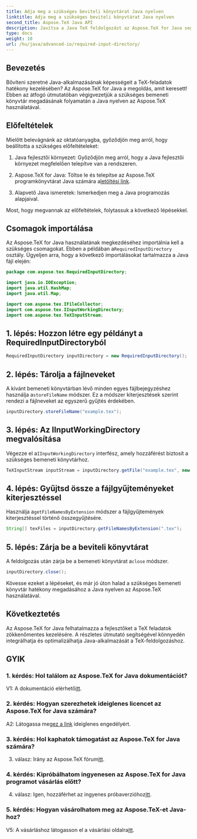 ```yaml
---
title: Adja meg a szükséges beviteli könyvtárat Java nyelven
linktitle: Adja meg a szükséges beviteli könyvtárat Java nyelven
second_title: Aspose.TeX Java API
description: Javítsa a Java TeX feldolgozást az Aspose.TeX for Java segítségével. Kövesse lépésenkénti útmutatónkat a szükséges bemeneti könyvtárak zökkenőmentes megadásához.
type: docs
weight: 10
url: /hu/java/advanced-io/required-input-directory/
---
```

## Bevezetés

Bővíteni szeretné Java-alkalmazásának képességeit a TeX-feladatok hatékony kezelésében? Az Aspose.TeX for Java a megoldás, amit keresett! Ebben az átfogó útmutatóban végigvezetjük a szükséges bemeneti könyvtár megadásának folyamatán a Java nyelven az Aspose.TeX használatával.

## Előfeltételek

Mielőtt belevágnánk az oktatóanyagba, győződjön meg arról, hogy beállította a szükséges előfeltételeket:

1. Java fejlesztői környezet: Győződjön meg arról, hogy a Java fejlesztői környezet megfelelően telepítve van a rendszeren.

2.  Aspose.TeX for Java: Töltse le és telepítse az Aspose.TeX programkönyvtárat Java számára a[letöltési link](https://releases.aspose.com/tex/java/).

3. Alapvető Java ismeretek: Ismerkedjen meg a Java programozás alapjaival.

Most, hogy megvannak az előfeltételek, folytassuk a következő lépésekkel.

## Csomagok importálása

 Az Aspose.TeX for Java használatának megkezdéséhez importálnia kell a szükséges csomagokat. Ebben a példában a`RequiredInputDirectory` osztály. Ügyeljen arra, hogy a következő importálásokat tartalmazza a Java fájl elején:

```java
package com.aspose.tex.RequiredInputDirectory;

import java.io.IOException;
import java.util.HashMap;
import java.util.Map;

import com.aspose.tex.IFileCollector;
import com.aspose.tex.IInputWorkingDirectory;
import com.aspose.tex.TeXInputStream;
```

## 1. lépés: Hozzon létre egy példányt a RequiredInputDirectoryból

```java
RequiredInputDirectory inputDirectory = new RequiredInputDirectory();
```

## 2. lépés: Tárolja a fájlneveket

 A kívánt bemeneti könyvtárban lévő minden egyes fájlbejegyzéshez használja a`storeFileName` módszer. Ez a módszer kiterjesztések szerint rendezi a fájlneveket az egyszerű gyűjtés érdekében.

```java
inputDirectory.storeFileName("example.tex");
```

## 3. lépés: Az IInputWorkingDirectory megvalósítása

 Végezze el a`IInputWorkingDirectory` interfész, amely hozzáférést biztosít a szükséges bemeneti könyvtárhoz.

```java
TeXInputStream inputStream = inputDirectory.getFile("example.tex", new String[1], true);
```

## 4. lépés: Gyűjtsd össze a fájlgyűjteményeket kiterjesztéssel

 Használja a`getFileNamesByExtension` módszer a fájlgyűjtemények kiterjesztéssel történő összegyűjtésére.

```java
String[] texFiles = inputDirectory.getFileNamesByExtension(".tex");
```

## 5. lépés: Zárja be a beviteli könyvtárat

 A feldolgozás után zárja be a bemeneti könyvtárat a`close` módszer.

```java
inputDirectory.close();
```

Kövesse ezeket a lépéseket, és már jó úton halad a szükséges bemeneti könyvtár hatékony megadásához a Java nyelven az Aspose.TeX használatával.

## Következtetés

Az Aspose.TeX for Java felhatalmazza a fejlesztőket a TeX feladatok zökkenőmentes kezelésére. A részletes útmutató segítségével könnyedén integrálhatja és optimalizálhatja Java-alkalmazását a TeX-feldolgozáshoz.

## GYIK

### 1. kérdés: Hol találom az Aspose.TeX for Java dokumentációt?

 V1: A dokumentáció elérhető[itt](https://reference.aspose.com/tex/java/).

### 2. kérdés: Hogyan szerezhetek ideiglenes licencet az Aspose.TeX for Java számára?

 A2: Látogassa meg[ez a link](https://purchase.aspose.com/temporary-license/) ideiglenes engedélyért.

### 3. kérdés: Hol kaphatok támogatást az Aspose.TeX for Java számára?

 3. válasz: Irány az Aspose.TeX fórum[itt](https://forum.aspose.com/c/tex/47).

### 4. kérdés: Kipróbálhatom ingyenesen az Aspose.TeX for Java programot vásárlás előtt?

 4. válasz: Igen, hozzáférhet az ingyenes próbaverzióhoz[itt](https://releases.aspose.com/).

### 5. kérdés: Hogyan vásárolhatom meg az Aspose.TeX-et Java-hoz?

 V5: A vásárláshoz látogasson el a vásárlási oldalra[itt](https://purchase.aspose.com/buy).